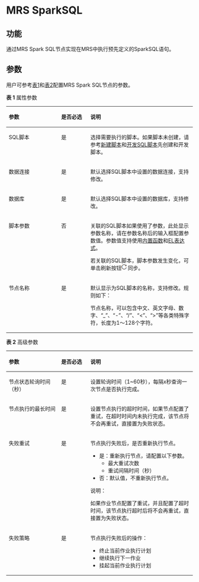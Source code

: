 # MRS SparkSQL<a name="dayu_01_0453"></a>

## 功能<a name="zh-cn_topic_0101095438_section44280035173841"></a>

通过MRS Spark SQL节点实现在MRS中执行预先定义的SparkSQL语句。

## 参数<a name="zh-cn_topic_0101095438_section1791764173933"></a>

用户可参考[表1](#zh-cn_topic_0101095438_table3764823994826)和[表2](#zh-cn_topic_0101095438_table58040457102411)配置MRS Spark SQL节点的参数。

**表 1**  属性参数

<a name="zh-cn_topic_0101095438_table3764823994826"></a>
<table><thead align="left"><tr id="zh-cn_topic_0101095438_row3170822394826"><th class="cellrowborder" valign="top" width="28.07%" id="mcps1.2.4.1.1"><p id="zh-cn_topic_0101095438_p2984581994826"><a name="zh-cn_topic_0101095438_p2984581994826"></a><a name="zh-cn_topic_0101095438_p2984581994826"></a>参数</p>
</th>
<th class="cellrowborder" valign="top" width="15.659999999999998%" id="mcps1.2.4.1.2"><p id="zh-cn_topic_0101095438_p159227094826"><a name="zh-cn_topic_0101095438_p159227094826"></a><a name="zh-cn_topic_0101095438_p159227094826"></a>是否必选</p>
</th>
<th class="cellrowborder" valign="top" width="56.269999999999996%" id="mcps1.2.4.1.3"><p id="zh-cn_topic_0101095438_p6186505494826"><a name="zh-cn_topic_0101095438_p6186505494826"></a><a name="zh-cn_topic_0101095438_p6186505494826"></a>说明</p>
</th>
</tr>
</thead>
<tbody><tr id="zh-cn_topic_0101095438_row541153115595"><td class="cellrowborder" valign="top" width="28.07%" headers="mcps1.2.4.1.1 "><p id="zh-cn_topic_0101095438_p1041153145914"><a name="zh-cn_topic_0101095438_p1041153145914"></a><a name="zh-cn_topic_0101095438_p1041153145914"></a>SQL脚本</p>
</td>
<td class="cellrowborder" valign="top" width="15.659999999999998%" headers="mcps1.2.4.1.2 "><p id="zh-cn_topic_0101095438_p641143165910"><a name="zh-cn_topic_0101095438_p641143165910"></a><a name="zh-cn_topic_0101095438_p641143165910"></a>是</p>
</td>
<td class="cellrowborder" valign="top" width="56.269999999999996%" headers="mcps1.2.4.1.3 "><p id="zh-cn_topic_0101095438_p5467327164413"><a name="zh-cn_topic_0101095438_p5467327164413"></a><a name="zh-cn_topic_0101095438_p5467327164413"></a>选择需要执行的脚本。如果脚本未创建，请参考<a href="新建脚本.md">新建脚本</a>和<a href="开发SQL脚本.md">开发SQL脚本</a>先创建和开发脚本。</p>
</td>
</tr>
<tr id="zh-cn_topic_0101095438_row460312394381"><td class="cellrowborder" valign="top" width="28.07%" headers="mcps1.2.4.1.1 "><p id="zh-cn_topic_0101095438_p10294637394"><a name="zh-cn_topic_0101095438_p10294637394"></a><a name="zh-cn_topic_0101095438_p10294637394"></a>数据连接</p>
</td>
<td class="cellrowborder" valign="top" width="15.659999999999998%" headers="mcps1.2.4.1.2 "><p id="zh-cn_topic_0101095438_p1629416377912"><a name="zh-cn_topic_0101095438_p1629416377912"></a><a name="zh-cn_topic_0101095438_p1629416377912"></a>是</p>
</td>
<td class="cellrowborder" valign="top" width="56.269999999999996%" headers="mcps1.2.4.1.3 "><p id="zh-cn_topic_0101095438_p5294123718911"><a name="zh-cn_topic_0101095438_p5294123718911"></a><a name="zh-cn_topic_0101095438_p5294123718911"></a>默认选择SQL脚本中设置的数据连接，支持修改。</p>
</td>
</tr>
<tr id="zh-cn_topic_0101095438_row6354183715385"><td class="cellrowborder" valign="top" width="28.07%" headers="mcps1.2.4.1.1 "><p id="zh-cn_topic_0101095438_p626510334914"><a name="zh-cn_topic_0101095438_p626510334914"></a><a name="zh-cn_topic_0101095438_p626510334914"></a>数据库</p>
</td>
<td class="cellrowborder" valign="top" width="15.659999999999998%" headers="mcps1.2.4.1.2 "><p id="zh-cn_topic_0101095438_p126515331795"><a name="zh-cn_topic_0101095438_p126515331795"></a><a name="zh-cn_topic_0101095438_p126515331795"></a>是</p>
</td>
<td class="cellrowborder" valign="top" width="56.269999999999996%" headers="mcps1.2.4.1.3 "><p id="zh-cn_topic_0101095438_p226523311912"><a name="zh-cn_topic_0101095438_p226523311912"></a><a name="zh-cn_topic_0101095438_p226523311912"></a>默认选择SQL脚本中设置的数据库，支持修改。</p>
</td>
</tr>
<tr id="zh-cn_topic_0101095438_row491310178584"><td class="cellrowborder" valign="top" width="28.07%" headers="mcps1.2.4.1.1 "><p id="zh-cn_topic_0101095438_p492941718586"><a name="zh-cn_topic_0101095438_p492941718586"></a><a name="zh-cn_topic_0101095438_p492941718586"></a>脚本参数</p>
</td>
<td class="cellrowborder" valign="top" width="15.659999999999998%" headers="mcps1.2.4.1.2 "><p id="zh-cn_topic_0101095438_p12929151719584"><a name="zh-cn_topic_0101095438_p12929151719584"></a><a name="zh-cn_topic_0101095438_p12929151719584"></a>否</p>
</td>
<td class="cellrowborder" valign="top" width="56.269999999999996%" headers="mcps1.2.4.1.3 "><p id="zh-cn_topic_0101095438_p3929181725818"><a name="zh-cn_topic_0101095438_p3929181725818"></a><a name="zh-cn_topic_0101095438_p3929181725818"></a>关联的SQL脚本如果使用了参数，此处显示参数名称，请在参数名称后的输入框配置参数值。参数值支持使用<a href="函数概述.md#dayu_01_0471">内置函数</a>和<a href="表达式概述.md#dayu_01_0494">EL表达式</a>。</p>
<p id="zh-cn_topic_0101095438_p29701279375"><a name="zh-cn_topic_0101095438_p29701279375"></a><a name="zh-cn_topic_0101095438_p29701279375"></a>若关联的SQL脚本，脚本参数发生变化，可单击刷新按钮<a name="zh-cn_topic_0101095438_zh-cn_topic_0102588983_image83361028443"></a><a name="zh-cn_topic_0101095438_zh-cn_topic_0102588983_image83361028443"></a><span><img id="zh-cn_topic_0101095438_zh-cn_topic_0102588983_image83361028443" src="figures/zh-cn_image_0171784900.png"></span>同步。</p>
</td>
</tr>
<tr id="zh-cn_topic_0101095438_row1115093493818"><td class="cellrowborder" valign="top" width="28.07%" headers="mcps1.2.4.1.1 "><p id="zh-cn_topic_0101095438_p246794194826"><a name="zh-cn_topic_0101095438_p246794194826"></a><a name="zh-cn_topic_0101095438_p246794194826"></a>节点名称</p>
</td>
<td class="cellrowborder" valign="top" width="15.659999999999998%" headers="mcps1.2.4.1.2 "><p id="zh-cn_topic_0101095438_p6568554794826"><a name="zh-cn_topic_0101095438_p6568554794826"></a><a name="zh-cn_topic_0101095438_p6568554794826"></a>是</p>
</td>
<td class="cellrowborder" valign="top" width="56.269999999999996%" headers="mcps1.2.4.1.3 "><p id="zh-cn_topic_0101095438_p112030182493"><a name="zh-cn_topic_0101095438_p112030182493"></a><a name="zh-cn_topic_0101095438_p112030182493"></a>默认显示为SQL脚本的名称，支持修改。规则如下：</p>
<p id="zh-cn_topic_0101095438_p1892909794826"><a name="zh-cn_topic_0101095438_p1892909794826"></a><a name="zh-cn_topic_0101095438_p1892909794826"></a><span id="zh-cn_topic_0101095438_zh-cn_topic_0099822521_text44323307153939"><a name="zh-cn_topic_0101095438_zh-cn_topic_0099822521_text44323307153939"></a><a name="zh-cn_topic_0101095438_zh-cn_topic_0099822521_text44323307153939"></a>节点</span>名称，可以包含中文、英文字母、数字、<span class="parmvalue" id="zh-cn_topic_0101095438_zh-cn_topic_0099822521_zh-cn_topic_0099822521_parmvalue38166764101253"><a name="zh-cn_topic_0101095438_zh-cn_topic_0099822521_zh-cn_topic_0099822521_parmvalue38166764101253"></a><a name="zh-cn_topic_0101095438_zh-cn_topic_0099822521_zh-cn_topic_0099822521_parmvalue38166764101253"></a>“_”</span>、<span class="parmvalue" id="zh-cn_topic_0101095438_zh-cn_topic_0099822521_zh-cn_topic_0099822521_parmvalue4500149101253"><a name="zh-cn_topic_0101095438_zh-cn_topic_0099822521_zh-cn_topic_0099822521_parmvalue4500149101253"></a><a name="zh-cn_topic_0101095438_zh-cn_topic_0099822521_zh-cn_topic_0099822521_parmvalue4500149101253"></a>“-”</span>、<span class="parmvalue" id="zh-cn_topic_0101095438_zh-cn_topic_0099822521_parmvalue3773104413412"><a name="zh-cn_topic_0101095438_zh-cn_topic_0099822521_parmvalue3773104413412"></a><a name="zh-cn_topic_0101095438_zh-cn_topic_0099822521_parmvalue3773104413412"></a>“/”</span>、<span class="parmvalue" id="zh-cn_topic_0101095438_zh-cn_topic_0099822521_zh-cn_topic_0099822521_parmvalue28967750101253"><a name="zh-cn_topic_0101095438_zh-cn_topic_0099822521_zh-cn_topic_0099822521_parmvalue28967750101253"></a><a name="zh-cn_topic_0101095438_zh-cn_topic_0099822521_zh-cn_topic_0099822521_parmvalue28967750101253"></a>“&lt;”</span>、<span class="parmvalue" id="zh-cn_topic_0101095438_zh-cn_topic_0099822521_zh-cn_topic_0099822521_parmvalue64686408101253"><a name="zh-cn_topic_0101095438_zh-cn_topic_0099822521_zh-cn_topic_0099822521_parmvalue64686408101253"></a><a name="zh-cn_topic_0101095438_zh-cn_topic_0099822521_zh-cn_topic_0099822521_parmvalue64686408101253"></a>“&gt;”</span>等各类特殊字符，长度为1～128个字符。</p>
</td>
</tr>
</tbody>
</table>

**表 2**  高级参数

<a name="zh-cn_topic_0101095438_table58040457102411"></a>
<table><thead align="left"><tr id="zh-cn_topic_0101095438_zh-cn_topic_0099822521_row27216578102411"><th class="cellrowborder" valign="top" width="28.07%" id="mcps1.2.4.1.1"><p id="zh-cn_topic_0101095438_zh-cn_topic_0099822521_p57059205102411"><a name="zh-cn_topic_0101095438_zh-cn_topic_0099822521_p57059205102411"></a><a name="zh-cn_topic_0101095438_zh-cn_topic_0099822521_p57059205102411"></a>参数</p>
</th>
<th class="cellrowborder" valign="top" width="15.659999999999998%" id="mcps1.2.4.1.2"><p id="zh-cn_topic_0101095438_zh-cn_topic_0099822521_p58392901102411"><a name="zh-cn_topic_0101095438_zh-cn_topic_0099822521_p58392901102411"></a><a name="zh-cn_topic_0101095438_zh-cn_topic_0099822521_p58392901102411"></a>是否必选</p>
</th>
<th class="cellrowborder" valign="top" width="56.269999999999996%" id="mcps1.2.4.1.3"><p id="zh-cn_topic_0101095438_zh-cn_topic_0099822521_p32204521102411"><a name="zh-cn_topic_0101095438_zh-cn_topic_0099822521_p32204521102411"></a><a name="zh-cn_topic_0101095438_zh-cn_topic_0099822521_p32204521102411"></a>说明</p>
</th>
</tr>
</thead>
<tbody><tr id="zh-cn_topic_0101095438_zh-cn_topic_0099822521_row51612113175"><td class="cellrowborder" valign="top" width="28.07%" headers="mcps1.2.4.1.1 "><p id="zh-cn_topic_0101095438_zh-cn_topic_0099822521_p416115112178"><a name="zh-cn_topic_0101095438_zh-cn_topic_0099822521_p416115112178"></a><a name="zh-cn_topic_0101095438_zh-cn_topic_0099822521_p416115112178"></a>节点状态轮询时间（秒）</p>
</td>
<td class="cellrowborder" valign="top" width="15.659999999999998%" headers="mcps1.2.4.1.2 "><p id="zh-cn_topic_0101095438_zh-cn_topic_0099822521_p101615110176"><a name="zh-cn_topic_0101095438_zh-cn_topic_0099822521_p101615110176"></a><a name="zh-cn_topic_0101095438_zh-cn_topic_0099822521_p101615110176"></a>是</p>
</td>
<td class="cellrowborder" valign="top" width="56.269999999999996%" headers="mcps1.2.4.1.3 "><p id="zh-cn_topic_0101095438_zh-cn_topic_0099822521_p4161191101716"><a name="zh-cn_topic_0101095438_zh-cn_topic_0099822521_p4161191101716"></a><a name="zh-cn_topic_0101095438_zh-cn_topic_0099822521_p4161191101716"></a>设置轮询时间（1~60秒），每隔x秒查询一次<span id="zh-cn_topic_0101095438_zh-cn_topic_0099822521_text1526241235118"><a name="zh-cn_topic_0101095438_zh-cn_topic_0099822521_text1526241235118"></a><a name="zh-cn_topic_0101095438_zh-cn_topic_0099822521_text1526241235118"></a>节点</span>是否执行完成。</p>
</td>
</tr>
<tr id="zh-cn_topic_0101095438_zh-cn_topic_0099822521_row5101045193916"><td class="cellrowborder" valign="top" width="28.07%" headers="mcps1.2.4.1.1 "><p id="zh-cn_topic_0101095438_zh-cn_topic_0099822521_p147314419397"><a name="zh-cn_topic_0101095438_zh-cn_topic_0099822521_p147314419397"></a><a name="zh-cn_topic_0101095438_zh-cn_topic_0099822521_p147314419397"></a>节点执行的最长时间</p>
</td>
<td class="cellrowborder" valign="top" width="15.659999999999998%" headers="mcps1.2.4.1.2 "><p id="zh-cn_topic_0101095438_zh-cn_topic_0099822521_p610124511390"><a name="zh-cn_topic_0101095438_zh-cn_topic_0099822521_p610124511390"></a><a name="zh-cn_topic_0101095438_zh-cn_topic_0099822521_p610124511390"></a>是</p>
</td>
<td class="cellrowborder" valign="top" width="56.269999999999996%" headers="mcps1.2.4.1.3 "><p id="zh-cn_topic_0101095438_zh-cn_topic_0099822521_p11011456393"><a name="zh-cn_topic_0101095438_zh-cn_topic_0099822521_p11011456393"></a><a name="zh-cn_topic_0101095438_zh-cn_topic_0099822521_p11011456393"></a>设置<span id="zh-cn_topic_0101095438_zh-cn_topic_0099822521_text380131541112"><a name="zh-cn_topic_0101095438_zh-cn_topic_0099822521_text380131541112"></a><a name="zh-cn_topic_0101095438_zh-cn_topic_0099822521_text380131541112"></a>节点</span>执行的超时时间，如果<span id="zh-cn_topic_0101095438_zh-cn_topic_0099822521_text1944213322118"><a name="zh-cn_topic_0101095438_zh-cn_topic_0099822521_text1944213322118"></a><a name="zh-cn_topic_0101095438_zh-cn_topic_0099822521_text1944213322118"></a>节点</span>配置了重试，在超时时间内未执行完成，该节点将不会再重试，直接置为失败状态。</p>
</td>
</tr>
<tr id="zh-cn_topic_0101095438_zh-cn_topic_0099822521_row58429402102411"><td class="cellrowborder" valign="top" width="28.07%" headers="mcps1.2.4.1.1 "><p id="zh-cn_topic_0101095438_zh-cn_topic_0099822521_p5533912102858"><a name="zh-cn_topic_0101095438_zh-cn_topic_0099822521_p5533912102858"></a><a name="zh-cn_topic_0101095438_zh-cn_topic_0099822521_p5533912102858"></a>失败重试</p>
</td>
<td class="cellrowborder" valign="top" width="15.659999999999998%" headers="mcps1.2.4.1.2 "><p id="zh-cn_topic_0101095438_zh-cn_topic_0099822521_p45593742102858"><a name="zh-cn_topic_0101095438_zh-cn_topic_0099822521_p45593742102858"></a><a name="zh-cn_topic_0101095438_zh-cn_topic_0099822521_p45593742102858"></a>是</p>
</td>
<td class="cellrowborder" valign="top" width="56.269999999999996%" headers="mcps1.2.4.1.3 "><p id="zh-cn_topic_0101095438_zh-cn_topic_0099822521_p2105628102858"><a name="zh-cn_topic_0101095438_zh-cn_topic_0099822521_p2105628102858"></a><a name="zh-cn_topic_0101095438_zh-cn_topic_0099822521_p2105628102858"></a><span id="zh-cn_topic_0101095438_zh-cn_topic_0099822521_text29185571161243"><a name="zh-cn_topic_0101095438_zh-cn_topic_0099822521_text29185571161243"></a><a name="zh-cn_topic_0101095438_zh-cn_topic_0099822521_text29185571161243"></a>节点</span>执行失败后，是否重新执行<span id="zh-cn_topic_0101095438_zh-cn_topic_0099822521_text58583828161245"><a name="zh-cn_topic_0101095438_zh-cn_topic_0099822521_text58583828161245"></a><a name="zh-cn_topic_0101095438_zh-cn_topic_0099822521_text58583828161245"></a>节点</span>。</p>
<a name="zh-cn_topic_0101095438_zh-cn_topic_0099822521_ul18950660102858"></a><a name="zh-cn_topic_0101095438_zh-cn_topic_0099822521_ul18950660102858"></a><ul id="zh-cn_topic_0101095438_zh-cn_topic_0099822521_ul18950660102858"><li>是：重新执行<span id="zh-cn_topic_0101095438_zh-cn_topic_0099822521_text19139245161248"><a name="zh-cn_topic_0101095438_zh-cn_topic_0099822521_text19139245161248"></a><a name="zh-cn_topic_0101095438_zh-cn_topic_0099822521_text19139245161248"></a>节点</span>，请配置以下参数。<a name="zh-cn_topic_0101095438_zh-cn_topic_0099822521_ul58608523102858"></a><a name="zh-cn_topic_0101095438_zh-cn_topic_0099822521_ul58608523102858"></a><ul id="zh-cn_topic_0101095438_zh-cn_topic_0099822521_ul58608523102858"><li>最大重试次数</li><li>重试间隔时间（秒）</li></ul>
</li><li>否：默认值，不重新执行<span id="zh-cn_topic_0101095438_zh-cn_topic_0099822521_text1328324161254"><a name="zh-cn_topic_0101095438_zh-cn_topic_0099822521_text1328324161254"></a><a name="zh-cn_topic_0101095438_zh-cn_topic_0099822521_text1328324161254"></a>节点</span>。</li></ul>
<div class="note" id="zh-cn_topic_0101095438_zh-cn_topic_0099822521_note69071033105815"><a name="zh-cn_topic_0101095438_zh-cn_topic_0099822521_note69071033105815"></a><a name="zh-cn_topic_0101095438_zh-cn_topic_0099822521_note69071033105815"></a><span class="notetitle"> 说明： </span><div class="notebody"><p id="zh-cn_topic_0101095438_zh-cn_topic_0099822521_p1590733314581"><a name="zh-cn_topic_0101095438_zh-cn_topic_0099822521_p1590733314581"></a><a name="zh-cn_topic_0101095438_zh-cn_topic_0099822521_p1590733314581"></a>如果作业节点配置了重试，并且配置了超时时间，该节点执行超时后将不会再重试，直接置为失败状态。</p>
</div></div>
</td>
</tr>
<tr id="zh-cn_topic_0101095438_zh-cn_topic_0099822521_row29541959102411"><td class="cellrowborder" valign="top" width="28.07%" headers="mcps1.2.4.1.1 "><p id="zh-cn_topic_0101095438_zh-cn_topic_0099822521_p13154928102858"><a name="zh-cn_topic_0101095438_zh-cn_topic_0099822521_p13154928102858"></a><a name="zh-cn_topic_0101095438_zh-cn_topic_0099822521_p13154928102858"></a>失败策略</p>
</td>
<td class="cellrowborder" valign="top" width="15.659999999999998%" headers="mcps1.2.4.1.2 "><p id="zh-cn_topic_0101095438_zh-cn_topic_0099822521_p58916261102858"><a name="zh-cn_topic_0101095438_zh-cn_topic_0099822521_p58916261102858"></a><a name="zh-cn_topic_0101095438_zh-cn_topic_0099822521_p58916261102858"></a>是</p>
</td>
<td class="cellrowborder" valign="top" width="56.269999999999996%" headers="mcps1.2.4.1.3 "><p id="zh-cn_topic_0101095438_zh-cn_topic_0099822521_p7487822102858"><a name="zh-cn_topic_0101095438_zh-cn_topic_0099822521_p7487822102858"></a><a name="zh-cn_topic_0101095438_zh-cn_topic_0099822521_p7487822102858"></a><span id="zh-cn_topic_0101095438_zh-cn_topic_0099822521_text5371194616130"><a name="zh-cn_topic_0101095438_zh-cn_topic_0099822521_text5371194616130"></a><a name="zh-cn_topic_0101095438_zh-cn_topic_0099822521_text5371194616130"></a>节点</span>执行失败后的操作：</p>
<a name="zh-cn_topic_0101095438_zh-cn_topic_0099822521_ul281538102858"></a><a name="zh-cn_topic_0101095438_zh-cn_topic_0099822521_ul281538102858"></a><ul id="zh-cn_topic_0101095438_zh-cn_topic_0099822521_ul281538102858"><li>终止当前作业执行计划</li><li>继续执行下一作业</li><li>挂起当前作业执行计划</li></ul>
</td>
</tr>
</tbody>
</table>

